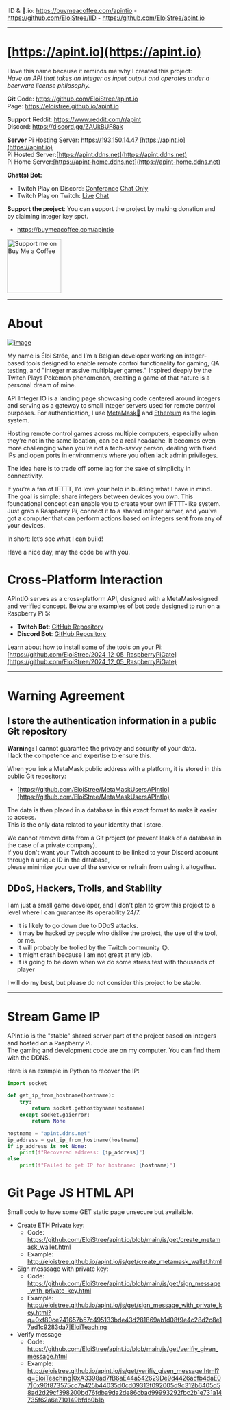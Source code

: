 IID & 🍺.io: https://buymeacoffee.com/apintio - https://github.com/EloiStree/IID - https://github.com/EloiStree/apint.io

--------------------------------------


# [https://apint.io](https://apint.io)


I love this name because it reminds me why I created this project:  
_Have an API that takes an integer as input output and operates under a beerware license philosophy._  



**Git**
Code: https://github.com/EloiStree/apint.io    
Page: https://eloistree.github.io/apint.io    

**Support**
Reddit: https://www.reddit.com/r/apint   
Discord: https://discord.gg/ZAUkBUF8ak  

**Server**
Pi Hosting Server: https://193.150.14.47 [https://apint.io](https://apint.io)  
Pi Hosted Server:[https://apint.ddns.net](https://apint.ddns.net)  
Pi Home Server:[https://apint-home.ddns.net](https://apint-home.ddns.net)  

**Chat(s) Bot:**
- Twitch Play on Discord: [Conferance](https://discord.gg/Tr8EvjpVCC) [Chat Only](https://discord.gg/YDYqKKwXAt)
- Twitch Play on Twitch: [Live](https://www.twitch.tv/eloiteaching) [Chat](https://www.twitch.tv/popout/eloiteaching/chat?popout=)

**Support the project**:
You can support the project by making donation and by claiming integer key spot.
- https://buymeacoffee.com/apintio

<a href="https://buymeacoffee.com/apintio" >
  <img style="width: 126px; height: auto;" src="https://github.com/user-attachments/assets/f3a59ae7-78fc-4c48-8985-773352c8b10c" alt="Support me on Buy Me a Coffee"/>
</a>


--------------------

# About 

[![image](https://github.com/user-attachments/assets/7ac2569a-7018-4d98-be9a-2f9eeffdfd9c)](https://github.com/EloiStree/License)  

My name is Éloi Strée, and I’m a Belgian developer working on integer-based tools designed to enable remote control functionality for gaming, QA testing, and "integer massive multiplayer games." Inspired deeply by the Twitch Plays Pokémon phenomenon, creating a game of that nature is a personal dream of mine.

API Integer IO is a landing page showcasing code centered around integers and serving as a gateway to small integer servers used for remote control purposes. For authentication, I use [MetaMask🦊](https://metamask.io) and [Ethereum](https://etherscan.io) as the login system.

Hosting remote control games across multiple computers, especially when they’re not in the same location, can be a real headache. It becomes even more challenging when you're not a tech-savvy person, dealing with fixed IPs and open ports in environments where you often lack admin privileges.

The idea here is to trade off some lag for the sake of simplicity in connectivity.

If you’re a fan of IFTTT, I’d love your help in building what I have in mind. The goal is simple: share integers between devices you own. This foundational concept can enable you to create your own IFTTT-like system. Just grab a Raspberry Pi, connect it to a shared integer server, and you’ve got a computer that can perform actions based on integers sent from any of your devices.

In short: let’s see what I can build!

Have a nice day, may the code be with you.

# Cross-Platform Interaction

APIntIO serves as a cross-platform API, designed with a MetaMask-signed and verified concept. 
Below are examples of bot code designed to run on a Raspberry Pi 5:
- **Twitch Bot**: [GitHub Repository](https://github.com/EloiStree/2024_12_11_HelloMegaMaskTwitchBot)  
- **Discord Bot**: [GitHub Repository](https://github.com/EloiStree/2024_12_07_HelloMegaMaskDiscordBot)

Learn about how to install some of the tools on your Pi:  
[https://github.com/EloiStree/2024_12_05_RaspberryPiGate](https://github.com/EloiStree/2024_12_05_RaspberryPiGate)

 -------------------------------

# Warning Agreement

## I store the authentication information in a public Git repository  

**Warning:** I cannot guarantee the privacy and security of your data.  
I lack the competence and expertise to ensure this.

When you link a MetaMask public address with a platform, it is stored in this public Git repository:  
- [https://github.com/EloiStree/MetaMaskUsersAPIntIo](https://github.com/EloiStree/MetaMaskUsersAPIntIo)  

The data is then placed in a database in this exact format to make it easier to access.  
This is the only data related to your identity that I store.

We cannot remove data from a Git project (or prevent leaks of a database in the case of a private company).  
If you don't want your Twitch account to be linked to your Discord account through a unique ID in the database,  
please minimize your use of the service or refrain from using it altogether.



## DDoS, Hackers, Trolls, and Stability  

I am just a small game developer, and I don't plan to grow this project to a level where I can guarantee its operability 24/7.  
- It is likely to go down due to DDoS attacks.  
- It may be hacked by people who dislike the project, the use of the tool, or me.  
- It will probably be trolled by the Twitch community 😋.  
- It might crash because I am not great at my job.  
- It is going to be down when we do some stress test with thousands of player

I will do my best, but please do not consider this project to be stable.  





--------------------------


# Stream Game IP

APInt.io is the "stable" shared server part of the project based on integers and hosted on a Raspberry Pi.   
The gaming and development code are on my computer. You can find them with the DDNS.  

Here is an example in Python to recover the IP:
```python
import socket

def get_ip_from_hostname(hostname):
    try:
        return socket.gethostbyname(hostname)
    except socket.gaierror:
        return None

hostname = "apint.ddns.net"
ip_address = get_ip_from_hostname(hostname)
if ip_address is not None:
    print(f"Recovered address: {ip_address}")
else:
    print(f"Failed to get IP for hostname: {hostname}")

```



# Git Page JS HTML API

Small code to have some GET static page unsecure but availaible.

- Create ETH Private key:
  - Code: https://github.com/EloiStree/apint.io/blob/main/js/get/create_metamask_wallet.html
  - Example: http://eloistree.github.io/apint.io/js/get/create_metamask_wallet.html 
- Sign messsage with private key:
  - Code: https://github.com/EloiStree/apint.io/blob/main/js/get/sign_message_with_private_key.html 
  - Example: http://eloistree.github.io/apint.io/js/get/sign_message_with_private_key.html?q=0xf80ce241657b57c495133bde43d281869ab1d08f9e4c28d2c8e17ed1c9283da7|EloiTeaching 
- Verify message
  - Code: https://github.com/EloiStree/apint.io/blob/main/js/get/verifiy_given_message.html 
  - Example: http://eloistree.github.io/apint.io/js/get/verifiy_given_message.html?q=EloiTeaching|0xA3398ad7fB6aE44a542629De9d4426acfb4daE07|0x96f873575cc7a425b44035d0cd09313f092005d9c312b6405d58ad2d29cf398200bd76fdba9da2de86cbad99993292fbc2b1e731a14735f62a6e710149bfdb0b1b 




